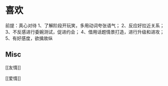 # 喜欢





前提：真心对待
1、了解阶段开玩笑，多用动词夸张语气；
2、反应好拉近关系；
3、不反感进行委婉测试，促进约会；
4、借用话题情景打造，进行升级和进攻；
5、有好感度，欲擒故纵



## Misc

[[友情]]

[[爱情]]



